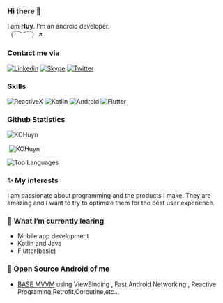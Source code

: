 ### Hi there 👋

I am **Huy**. I'm an android developer.</br>
（￣︶￣）↗　

### Contact me via    
[![Linkedin](https://img.shields.io/badge/linkedin-%230077B5.svg?&style=for-the-badge&logo=linkedin&logoColor=white)](https://www.linkedin.com/in/kohuyn/)
[![Skype](https://img.shields.io/badge/skype-%231DA1F2.svg?&style=for-the-badge&logo=skype&logoColor=white)](https://join.skype.com/invite/pt7yV9S2iuLq)
[![Twitter](https://img.shields.io/badge/twitter-%231DA1F2.svg?&style=for-the-badge&logo=twitter&logoColor=white)](https://twitter.com/KO_Huyn)

### Skills
![ReactiveX](https://img.shields.io/badge/reactiveX-%23E4405F.svg?&style=for-the-badge)
![Kotlin](https://img.shields.io/badge/kotlin-%23FF5722.svg?&style=for-the-badge&logo=kotlin&logoColor=white)
![Android](https://img.shields.io/badge/android-teal.svg?&style=for-the-badge&logo=android&logoColor=white")
![Flutter](https://img.shields.io/badge/flutter-%233498DB.svg?&style=for-the-badge&logo=flutter&logoColor=white)

### Github Statistics
<p align="left"> <img src="https://komarev.com/ghpvc/?username=KOHuyn&label=Profile%20views&color=0e75b6&style=flat" alt="KOHuyn" /> </p>
<p>&nbsp;<img align="center" src="https://github-readme-stats.vercel.app/api?username=KOHuyn&show_icons=true&locale=en" alt="KOHuyn" /></p>

![Top Languages](https://github-readme-stats.vercel.app/api/top-langs/?username=KOHuyn&layout=compact&langs_count=10&hide=html,css,dockerfile,cmake)

### ✨ My interests 
I am passionate about programming and the products I make.
They are amazing and I want to try to optimize them for the best user experience.

### 🌱 What I’m currently learing
* Mobile app development
* Kotlin and Java
* Flutter(basic)
### 🎉 Open Source Android of me
* [BASE MVVM](https://github.com/KOHuyn/BaseMVVM) using ViewBinding , Fast Android Networking , Reactive Programing,Retrofit,Coroutine,etc...
